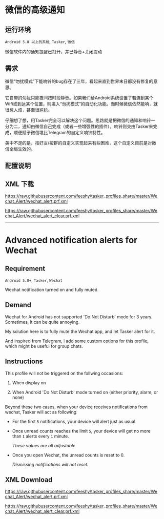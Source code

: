 # 微信的高级通知
## 运行环境
`Android 5.0 以上的系统`, `Tasker`, `微信`

微信软件内的通知提醒已打开，并已静音+关闭震动

## 需求

微信“勿扰模式”下能响铃的bug存在了三年，看起来直到世界末日都没有修复的意思。

它自带的勿扰只能夜间按时段静音。如果我们给Android系统设置了若连到某个Wifi或到达某个位置，则进入“勿扰模式”的自动化功能。而时候微信依然能响，就很惹人烦，甚至很尴尬。

仔细想了想，用Tasker完全可以解决这个问题。思路就是把微信的通知和响铃一分为二，通知由微信自己完成（或者一些增强性的插件），响铃则交由Tasker来完成，顺便赋予微信堪比Telegram的自定义响铃特性。

美中不足的是，按好友/按群的自定义实现起来有些困难，这个自定义目前是对微信全局生效的。

## 配置说明


## XML 下载

https://raw.githubusercontent.com/feeshy/tasker_profiles_share/master/Wechat_Alert/wechat_alert.prf.xml

https://raw.githubusercontent.com/feeshy/tasker_profiles_share/master/Wechat_Alert/wechat_alert_clear.prf.xml

- - -
# Advanced notification alerts for Wechat

## Requirement

`Android 5.0+`, `Tasker`, `Wechat`

Wechat notification turned on and fully muted.

## Demand

Wechat for Android has not supported 'Do Not Disturb' mode for 3 years. Sometimes, it can be quite annoying.

My solution here is to fully mute the Wechat app, and let Tasker alert for it.

And inspired from Telegram, I add some custom options for this profile, which might be useful for group chats.

## Instructions

This profile will not be triggered on the follwing occasions:

1. When display on

2. When Android 'Do Not Disturb' mode turned on (either priority, alarm, or none)

Beyond these two cases, when your device receives notifications from wechat, Tasker will act as following:

* For the first `5` notifications, your device will alert just as usual.

* Once unread counts reaches the limit `5`, your device will get no more than `1` alerts every `1` minute.

  *These values are all adjustable*

* Once you open Wechat, the unread counts is reset to 0.

  *Dismissing notifications will not reset.*

## XML Download

https://raw.githubusercontent.com/feeshy/tasker_profiles_share/master/Wechat_Alert/wechat_alert.prf.xml

https://raw.githubusercontent.com/feeshy/tasker_profiles_share/master/Wechat_Alert/wechat_alert_clear.prf.xml

